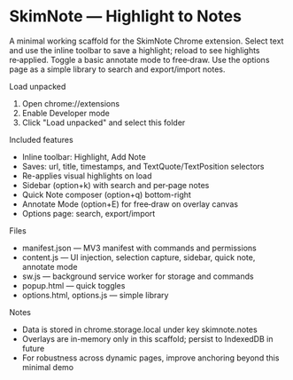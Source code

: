 # SkimNote — Highlight to Notes

A minimal working scaffold for the SkimNote Chrome extension. Select text and use the inline toolbar to save a highlight; reload to see highlights re‑applied. Toggle a basic annotate mode to free‑draw. Use the options page as a simple library to search and export/import notes.

Load unpacked

1. Open chrome://extensions
2. Enable Developer mode
3. Click "Load unpacked" and select this folder

Included features

- Inline toolbar: Highlight, Add Note
- Saves: url, title, timestamps, and TextQuote/TextPosition selectors
- Re-applies visual highlights on load
- Sidebar (option+k) with search and per‑page notes
- Quick Note composer (option+q) bottom-right
- Annotate Mode (option+E) for free‑draw on overlay canvas
- Options page: search, export/import

Files

- manifest.json — MV3 manifest with commands and permissions
- content.js — UI injection, selection capture, sidebar, quick note, annotate mode
- sw.js — background service worker for storage and commands
- popup.html — quick toggles
- options.html, options.js — simple library

Notes

- Data is stored in chrome.storage.local under key skimnote.notes
- Overlays are in-memory only in this scaffold; persist to IndexedDB in future
- For robustness across dynamic pages, improve anchoring beyond this minimal demo

